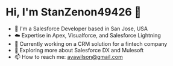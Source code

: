 # Hi, I'm StanZenon49426 👋
- 🏢 I'm a Salesforce Developer based in San Jose, USA
- ☁️ Expertise in Apex, Visualforce, and Salesforce Lightning
- 🔧 Currently working on a CRM solution for a fintech company
- 🌱 Exploring more about Salesforce DX and Mulesoft
- 📫 How to reach me: avawilson@gmail.com
